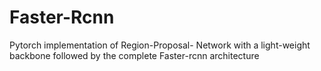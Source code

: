 # Faster-Rcnn
Pytorch implementation of Region-Proposal- Network with a light-weight backbone followed by the complete Faster-rcnn architecture

